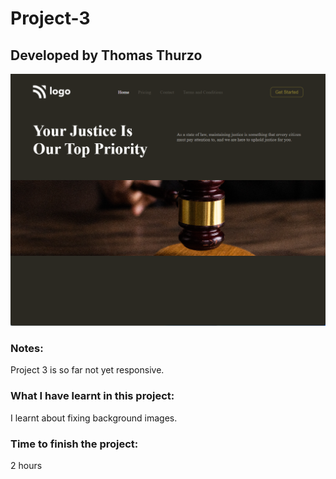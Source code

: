 # Project-3
## Developed by Thomas Thurzo

![Website Logo](./assets/website3.png)

### Notes:

Project 3 is so far not yet responsive. 


### What I have learnt in this project:

I learnt about fixing background images. 


### Time to finish the project:

2 hours